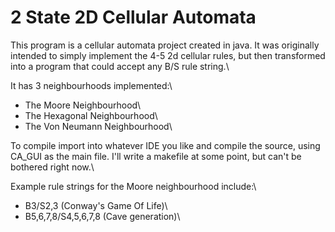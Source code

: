 # 2 State 2D Cellular Automata

This program is a cellular automata project created in java. It was originally intended to simply implement the 4-5 2d cellular rules, but then transformed into a program that could accept any B/S rule string.\

It has 3 neighbourhoods implemented:\
  - The Moore Neighbourhood\
  - The Hexagonal Neighbourhood\
  - The Von Neumann Neighbourhood\

To compile import into whatever IDE you like and compile the source, using CA_GUI as the main file. I'll write a makefile at some point, but can't be bothered right now.\

Example rule strings for the Moore neighbourhood include:\
  - B3/S2,3  (Conway's Game Of Life)\
  - B5,6,7,8/S4,5,6,7,8  (Cave generation)\
